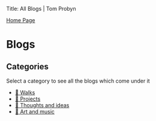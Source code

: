 Title: All Blogs | Tom Probyn

[Home Page](https://tomprobyn.uk)

# Blogs

## Categories
Select a category to see all the blogs which come under it

- [📁 Walks](./walks)
- [📁 Projects](./projects)
- [📁 Thoughts and ideas](./ideas)
- [📁 Art and music](./art)
